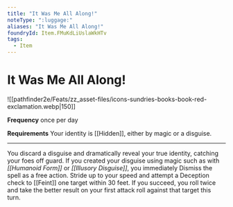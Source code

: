 ```yaml
---
title: "It Was Me All Along!"
noteType: ":luggage:"
aliases: "It Was Me All Along!"
foundryId: Item.FMuKdLiUslaWkHTv
tags:
  - Item
---
```


# It Was Me All Along!
![[pathfinder2e/Feats/zz_asset-files/icons-sundries-books-book-red-exclamation.webp|150]]

**Frequency** once per day

**Requirements** Your identity is [[Hidden]], either by magic or a disguise.

* * *

You discard a disguise and dramatically reveal your true identity, catching your foes off guard. If you created your disguise using magic such as with _[[Humanoid Form]]_ or _[[Illusory Disguise]]_, you immediately Dismiss the spell as a free action. Stride up to your speed and attempt a Deception check to [[Feint]] one target within 30 feet. If you succeed, you roll twice and take the better result on your first attack roll against that target this turn.
